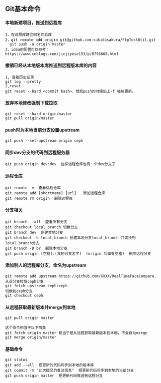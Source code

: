 ## Git基本命令

#### 本地新建项目，推送到远程库
    1，在远程库建立同名的仓库
    2，git remote add origin git@github.com:sukidasakura/FtpTestUtil.git  
      git push -u origin master
    3，idea的配置可以参考：
    https://www.cnblogs.com/jinjiyese153/p/6796668.html


#### 撤销已经从本地版本库推送到远程版本库的内容
    1, 查看历史记录
    git log --pretty  
    2,reset
    git reset --hard <commit hash>，然后push的时候加上-f 强制更新。

#### 放弃本地修改强制下载拉取
    git reset --hard origin/master
    git pull origin/master

#### push时为本地当前分支设置upstream
    git push --set-upstream origin ceph

#### 同步dev分支的代码到远程服务器
    git push origin dev:dev  这样远程仓库也有一个dev分支了

#### 远程仓库
    git remote -v  查看远程仓库  
    git remote add [shortname] [url]   添加远程仓库  
    git remote rm origin  删除远程库

#### 分支相关
    git branch --all  查看所有分支  
    git checkout local_branch 切换分支
    git branch dev  创建本地分支
    git checkout -b local_branch 创建本地分支local_branch 并切换到local_branch分支  
    git branch -D br  删除本地分支  
    git push origin [空格]:[我的分支名字]  (origin 后面有空格)  删除远程分支

#### 添加别人的远程库分支，命名为upstream
    git remote add upstream https://github.com/XXXX/RealTimeFaceCompare.  
    从该分支拉取ceph分支  
    git fetch upstream ceph:ceph  
    切换到ceph分支  
    git checkout ceph  

#### 从远程获取最新版本并merge到本地
    git pull origin master
     
    这个命令相当于以下两条
    git fetch origin master 相当于是从远程获取最新版本到本地，不会自动merge  
    git merge origin/master

#### 基础命令
    git status  
    git add --all  把更新的代码同步到本地的版本库  
    git commit -m "此次提交的备注信息"  把更新代码同步到本地的当前分支  
    git push origin master  把更新代码推送到远程分支  
